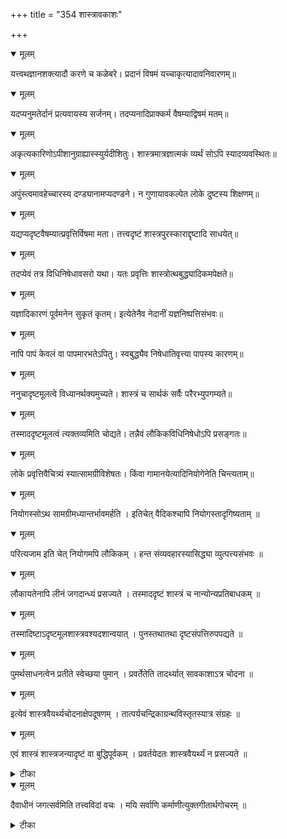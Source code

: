 +++
title = "354 शास्त्रावकाशः"

+++


<details open><summary>मूलम्</summary>

यत्त्वथज्ञानशक्त्यादौ करणे च कळेबरे। प्रदानं विषमं यच्चाकृत्यादावनिवारणम्॥
</details>



<details open><summary>मूलम्</summary>

यदप्यनुमतेर्दानं प्रत्यवायस्य सर्जनम्। तदप्यनादिप्राक्कर्म वैषम्याद्विषमं मतम्॥
</details>



<details open><summary>मूलम्</summary>

अकृत्यकारिणोऽपीशानुग्राह्यास्स्युर्यदीशितुः। शास्त्रमात्रज्ञात्मकं व्यर्थं सोऽपि स्यादव्यवस्थितः॥
</details>



<details open><summary>मूलम्</summary>

अपुंस्त्वमावहेच्चारस्य दण्ड्यानामप्यदण्डने। न गुणायावकल्पेत लोके दुष्टस्य शिक्षणम्॥
</details>



<details open><summary>मूलम्</summary>

यद्यप्यदृष्टवैषम्यात्प्रवृत्तिर्विषमा मता। तत्त्वदृष्टं शास्त्रपुरस्काराद्दृष्टादि साधयेत्॥
</details>



<details open><summary>मूलम्</summary>

तदप्येवं तत्र विधिनिषेधावसरो यथा। यतः प्रवृत्तिः शास्त्रोत्थबुद्ध्यादिकमपेक्षते॥
</details>



<details open><summary>मूलम्</summary>

यज्ञादिकारणं पूर्वमनेन सुकृतं कृतम्। इत्येतेनैव नेदानीं यज्ञनिष्पत्तिसंभवः॥
</details>



<details open><summary>मूलम्</summary>

नापि पापं केवलं वा पापमारभतेऽपितु। स्वबुद्ध्यैव निषेधातिवृत्त्या पापस्य कारणम्॥
</details>



<details open><summary>मूलम्</summary>

ननुचादृष्टमूलत्वे विध्यानर्थक्यमुच्यते। शास्त्रं च सार्थकं सर्वैः परैरभ्युपगम्यते॥
</details>



<details open><summary>मूलम्</summary>

तस्माददृष्टमूलत्वं त्यक्तव्यमिति चोद्यते। तन्नैवं लौकिकविधिनिषेधोऽपि प्रसङ्गतः॥
</details>



<details open><summary>मूलम्</summary>

लोके प्रवृत्तिवैचित्र्यं स्यात्सामग्रीविशेषतः। किंवा गामानयेत्यादिनियोगेनेति चिन्त्यताम्॥
</details>



<details open><summary>मूलम्</summary>

नियोगस्सोऽथ सामग्रीमध्यान्तर्भावमर्हति । इतिचेत् वैदिकश्चापि नियोगस्तादृगिष्यताम् ॥
</details>



<details open><summary>मूलम्</summary>

परित्यजाम इति चेत् नियोगमपि लौकिकम् । हन्त संव्यवहारस्यासिद्ध्या व्युत्पत्त्यसंभवः ॥
</details>



<details open><summary>मूलम्</summary>

लौकायतेनापि लीनं जगदान्ध्यं प्रसज्यते । तस्माददृष्टं शास्त्रं च नान्योन्यप्रतिबाधकम् ॥
</details>



<details open><summary>मूलम्</summary>

तस्मादिष्टाऽदृष्टमूलशास्त्रवश्यदशान्वयात् । पुनस्तथातथा दृष्टसंपत्तिरुपपद्यते ॥
</details>



<details open><summary>मूलम्</summary>

पुमर्थसाधनत्वेन प्रतीते स्वेच्छया पुमान् । प्रवर्तेतेति तादर्थ्यात् सावकाशाऽत्र चोदना ॥
</details>



<details open><summary>मूलम्</summary>

इत्येवं शास्त्रवैयर्थ्यचोदनाक्षेपदूषणम् । तात्पर्यचन्द्रिकाग्रन्थविस्तृतस्यात्र संग्रहः ॥
</details>



<details open><summary>मूलम्</summary>

एवं शास्त्रं शास्त्रजन्यादृष्टं वा बुद्धिपूर्वकम् । प्रवर्तयेदतः शास्त्रवैयर्थ्यं न प्रसज्यते ॥
</details>



<details><summary>टीका</summary>

तात्पर्य.[18-14]
</details>



<details open><summary>मूलम्</summary>

दैवाधीनं जगत्सर्वमिति तत्त्वविदां वचः । मयि सर्वाणि कर्माणीत्युक्तगीतार्थगोचरम् ॥
</details>



<details><summary>टीका</summary>

तात्पर्य.[3-30]
</details>

